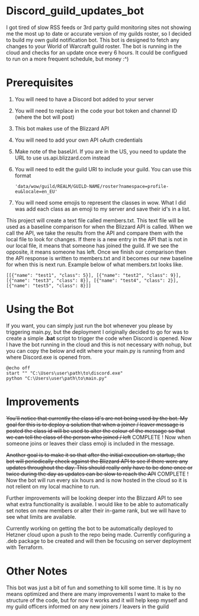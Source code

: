 # Discord_guild_updates_bot

I got tired of slow RSS feeds or 3rd party guild monitoring sites not showing me the most up to date or accurate version of my guilds roster, so I decided to build my own guild notification bot. This bot is designed to fetch any changes to your World of Warcraft guild roster. The bot is running in the cloud and checks for an update once every 6 hours. It could be configued to run on a more frequent schedule, but money :^)

# Prerequisites

1) You will need to have a Discord bot added to your server
2) You will need to replace in the code your bot token and channel ID (where the bot will post)
3) This bot makes use of the Blizzard API
4) You will need to add your own API oAuth credentials
5) Make note of the baseUrl. If you are in the US, you need to update the URL to use us.api.blizzard.com instead
6) You will need to edit the guild URI to include your guild. You can use this format
   ```
   'data/wow/guild/REALM/GUILD-NAME/roster?namespace=profile-eu&locale=en_EU'
   ```

7) You will need some emojis to represent the classes in wow. What I did was add each class as an emoji to my server and save their id's in a list.

This project will create a text file called members.txt. This text file will be used as a baseline comparison for when the Blizzard API is called. When we call the API, we take the results from the API and compare them with the local file to look for changes. If there is a new entry in the API that is not in our local file, it means that someone has joined the guild. If we see the opposite, it means someone has left. Once we finish our comparison then the API response is written to members.txt and it becomes our new baseline for when this is next run. Example below of what members.txt looks like.
```
[[{"name": "test1", "class": 5}], [{"name": "test2", "class": 9}], [{"name": "test3", "class": 8}], [{"name": "test4", "class": 2}], [{"name": "test5", "class": 8}]]
```

# Using the Bot

If you want, you can simply just run the bot whenever you please by triggering main.py, but the deployment I originally decided to go for was to create a simple **.bat** script to trigger the code when Discord is opened. Now I have the bot running in the cloud and this is not necessary with nohup, but you can copy the below and edit where your main.py is running from and where Discord.exe is opened from.

```
@echo off
start "" "C:\Users\user\path\to\discord.exe"
python "C:\Users\user\path\to\main.py"
```

# Improvements

~~You'll notice that currently the class id's are not being used by the bot. My goal for this is to deploy a solution that when a joiner / leaver message is posted the class id will be used to alter the colour of the message so that we can tell the class of the person who joined / left~~ COMPLETE ! Now when someone joins or leaves their class emoji is included in the message.

~~Another goal is to make it so that after the initial execution on startup, the bot will periodically check against the Blizzard API to see if there were any updates throughout the day. This should really only have to be done once or twice during the day as updates can be slow to reach the API~~ COMPLETE ! Now the bot will run every six hours and is now hosted in the cloud so it is not relient on my local machine to run.

Further improvements will be looking deeper into the Blizzard API to see what extra functionality is available. I would like to be able to automatically set notes on new members or alter their in-game rank, but we will have to see what limits are available.

Currently working on getting the bot to be automatically deployed to Hetzner cloud upon a push to the repo being made. Currently configuring a .deb package to be created and will then be focusing on server deployment with Terraform.


# Other Notes

This bot was just a bit of fun and something to kill some time. It is by no means optimized and there are many improvements I want to make to the structure of the code, but for now it works and it will help keep myself and my guild officers informed on any new joiners / leavers in the guild
